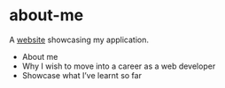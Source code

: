 # about-me

A [website]('https://yuqingwang98.github.io/about-me/') showcasing my application.

- About me
- Why I wish to move into a career as a web developer
- Showcase what I’ve learnt so far
